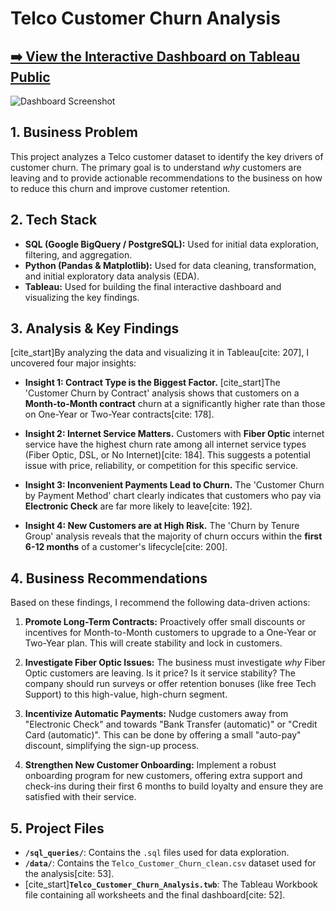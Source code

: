 # Telco Customer Churn Analysis

## [➡️ View the Interactive Dashboard on Tableau Public]([httpsS://public.tableau.com/s/YOUR_LINK_HERE](https://public.tableau.com/views/Telco_Customer_Churn_Analysis_17617532658250/Dashboard1?:language=en-US&:sid=&:redirect=auth&:display_count=n&:origin=viz_share_link))

![Dashboard Screenshot]([link_to_your_screenshot.png](https://github.com/user-attachments/assets/4d95e196-8d2b-4881-b18d-b2125161493f))


## 1. Business Problem

This project analyzes a Telco customer dataset to identify the key drivers of customer churn. The primary goal is to understand *why* customers are leaving and to provide actionable recommendations to the business on how to reduce this churn and improve customer retention.

## 2. Tech Stack

* **SQL (Google BigQuery / PostgreSQL):** Used for initial data exploration, filtering, and aggregation.
* **Python (Pandas & Matplotlib):** Used for data cleaning, transformation, and initial exploratory data analysis (EDA).
* **Tableau:** Used for building the final interactive dashboard and visualizing the key findings.

## 3. Analysis & Key Findings

[cite_start]By analyzing the data and visualizing it in Tableau[cite: 207], I uncovered four major insights:

* **Insight 1: Contract Type is the Biggest Factor.**
    [cite_start]The 'Customer Churn by Contract' analysis shows that customers on a **Month-to-Month contract** churn at a significantly higher rate than those on One-Year or Two-Year contracts[cite: 178].

* **Insight 2: Internet Service Matters.**
    Customers with **Fiber Optic** internet service have the highest churn rate among all internet service types (Fiber Optic, DSL, or No Internet)[cite: 184]. This suggests a potential issue with price, reliability, or competition for this specific service.

* **Insight 3: Inconvenient Payments Lead to Churn.**
    The 'Customer Churn by Payment Method' chart clearly indicates that customers who pay via **Electronic Check** are far more likely to leave[cite: 192].

* **Insight 4: New Customers are at High Risk.**
    The 'Churn by Tenure Group' analysis reveals that the majority of churn occurs within the **first 6-12 months** of a customer's lifecycle[cite: 200].

## 4. Business Recommendations

Based on these findings, I recommend the following data-driven actions:

1.  **Promote Long-Term Contracts:** Proactively offer small discounts or incentives for Month-to-Month customers to upgrade to a One-Year or Two-Year plan. This will create stability and lock in customers.

2.  **Investigate Fiber Optic Issues:** The business must investigate *why* Fiber Optic customers are leaving. Is it price? Is it service stability? The company should run surveys or offer retention bonuses (like free Tech Support) to this high-value, high-churn segment.

3.  **Incentivize Automatic Payments:** Nudge customers away from "Electronic Check" and towards "Bank Transfer (automatic)" or "Credit Card (automatic)". This can be done by offering a small "auto-pay" discount, simplifying the sign-up process.

4.  **Strengthen New Customer Onboarding:** Implement a robust onboarding program for new customers, offering extra support and check-ins during their first 6 months to build loyalty and ensure they are satisfied with their service.

## 5. Project Files

* **`/sql_queries/`**: Contains the `.sql` files used for data exploration.
* **`/data/`**: Contains the `Telco_Customer_Churn_clean.csv` dataset used for the analysis[cite: 53].
* [cite_start]**`Telco_Customer_Churn_Analysis.twb`**: The Tableau Workbook file containing all worksheets and the final dashboard[cite: 52].
